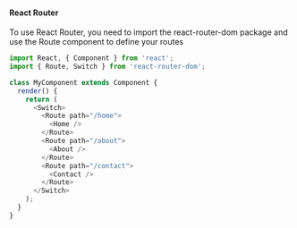 #### React Router

To use React Router, you need to import the react-router-dom package and use the Route component to define your routes

```js
import React, { Component } from 'react';
import { Route, Switch } from 'react-router-dom';

class MyComponent extends Component {
  render() {
    return (
      <Switch>
        <Route path="/home">
          <Home />
        </Route>
        <Route path="/about">
          <About />
        </Route>
        <Route path="/contact">
          <Contact />
        </Route>
      </Switch>
    );
  }
}
```
